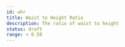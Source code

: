 ```yaml
---
id: whr
title: Waist to Height Ratio
description: The ratio of waist to height
status: draft
range: < 0.50
---
```


